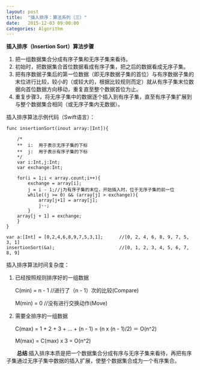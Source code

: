 ```yaml
---
layout: post
title:  "插入排序：算法系列（三）"
date:   2015-12-03 09:00:00
categories: Algorithm
---
```

**插入排序（Insertion Sort）算法步骤**

1. 把一组数据集合分成有序子集和无序子集来看待。
2. 初始时，把数据集合首位数据看成有序子集，把之后的数据看成无序子集。
3. 把有序数据子集后的第一位数据（即无序数据子集的首位）与有序数据子集的末位进行比较，较小的（或较大的，根据比较规则而定）就从有序子集末位数据向首位数据方向移动，重复直至整个数据首位为止。
4. 重复步骤3，将无序子集中的数据逐个插入到有序子集，直至有序子集扩展到与整个数据集合相同（或无序子集内无数据）。

插入排序算法示例代码（Swift语言）：

	func insertionSort(inout array:[Int]){
	    
	    /*
	    **  i:  用于表示无序子集的下标
	    **  j:  用于表示有序子集的下标
	    */
	    var i:Int,j:Int;
	    var exchange:Int;
	    
	    for(i = 1;i < array.count;i++){
	        exchange = array[i];
	        j = i - 1;//j为有序子集的末位，开始插入时，位于无序子集的前一位
	        while((j >= 0) && (array[j] > exchange)){
	            array[j+1] = array[j];
	            j--;
	        }
	    array[j + 1] = exchange;
	    }
	}

	var a:[Int] = [0,2,4,6,8,9,7,5,3,1];      //[0, 2, 4, 6, 8, 9, 7, 5, 3, 1]
	insertionSort(&a);                        //[0, 1, 2, 3, 4, 5, 6, 7, 8, 9]

插入排序算法时间复杂度：

1. 已经按照规则排序好的一组数据

	C(min) = n - 1	    //进行了（n - 1）次的比较(Compare)
	
	M(min) = 0	        //没有进行交换动作(Move)

2. 需要全排序的一组数据

	C(max) = 1 + 2 + 3 + ... + (n - 1) = (n x (n - 1)/2) ＝ O(n^2)
	
	M(max) = C(max) x 3 = O(n^2)

&emsp;&emsp;**总结**:插入排序本质是把一个数据集合分成有序与无序子集来看待，再把有序子集通过无序子集中数据的插入扩展，使整个数据集合成为一个有序集合。
